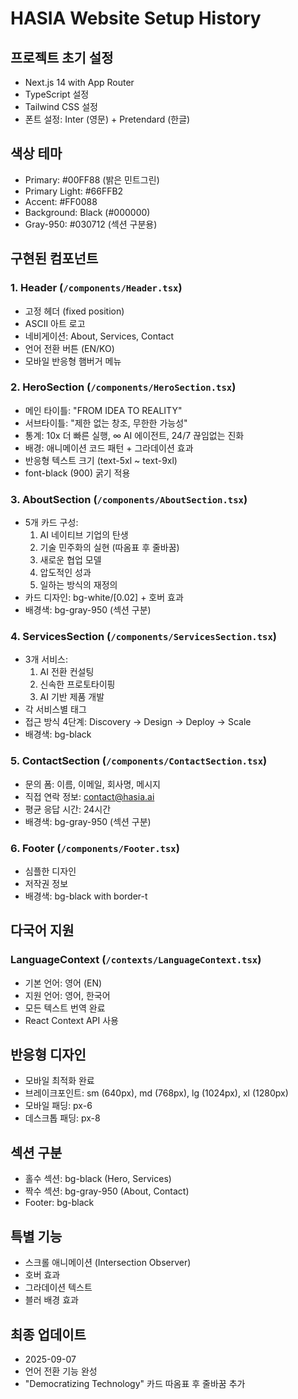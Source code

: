 # HASIA Website Setup History

## 프로젝트 초기 설정
- Next.js 14 with App Router
- TypeScript 설정
- Tailwind CSS 설정
- 폰트 설정: Inter (영문) + Pretendard (한글)

## 색상 테마
- Primary: #00FF88 (밝은 민트그린)
- Primary Light: #66FFB2
- Accent: #FF0088
- Background: Black (#000000)
- Gray-950: #030712 (섹션 구분용)

## 구현된 컴포넌트

### 1. Header (`/components/Header.tsx`)
- 고정 헤더 (fixed position)
- ASCII 아트 로고
- 네비게이션: About, Services, Contact
- 언어 전환 버튼 (EN/KO)
- 모바일 반응형 햄버거 메뉴

### 2. HeroSection (`/components/HeroSection.tsx`)
- 메인 타이틀: "FROM IDEA TO REALITY"
- 서브타이틀: "제한 없는 창조, 무한한 가능성"
- 통계: 10x 더 빠른 실행, ∞ AI 에이전트, 24/7 끊임없는 진화
- 배경: 애니메이션 코드 패턴 + 그라데이션 효과
- 반응형 텍스트 크기 (text-5xl ~ text-9xl)
- font-black (900) 굵기 적용

### 3. AboutSection (`/components/AboutSection.tsx`)
- 5개 카드 구성:
  1. AI 네이티브 기업의 탄생
  2. 기술 민주화의 실현 (따옴표 후 줄바꿈)
  3. 새로운 협업 모델
  4. 압도적인 성과
  5. 일하는 방식의 재정의
- 카드 디자인: bg-white/[0.02] + 호버 효과
- 배경색: bg-gray-950 (섹션 구분)

### 4. ServicesSection (`/components/ServicesSection.tsx`)
- 3개 서비스:
  1. AI 전환 컨설팅
  2. 신속한 프로토타이핑
  3. AI 기반 제품 개발
- 각 서비스별 태그
- 접근 방식 4단계: Discovery → Design → Deploy → Scale
- 배경색: bg-black

### 5. ContactSection (`/components/ContactSection.tsx`)
- 문의 폼: 이름, 이메일, 회사명, 메시지
- 직접 연락 정보: contact@hasia.ai
- 평균 응답 시간: 24시간
- 배경색: bg-gray-950 (섹션 구분)

### 6. Footer (`/components/Footer.tsx`)
- 심플한 디자인
- 저작권 정보
- 배경색: bg-black with border-t

## 다국어 지원

### LanguageContext (`/contexts/LanguageContext.tsx`)
- 기본 언어: 영어 (EN)
- 지원 언어: 영어, 한국어
- 모든 텍스트 번역 완료
- React Context API 사용

## 반응형 디자인
- 모바일 최적화 완료
- 브레이크포인트: sm (640px), md (768px), lg (1024px), xl (1280px)
- 모바일 패딩: px-6
- 데스크톱 패딩: px-8

## 섹션 구분
- 홀수 섹션: bg-black (Hero, Services)
- 짝수 섹션: bg-gray-950 (About, Contact)
- Footer: bg-black

## 특별 기능
- 스크롤 애니메이션 (Intersection Observer)
- 호버 효과
- 그라데이션 텍스트
- 블러 배경 효과

## 최종 업데이트
- 2025-09-07
- 언어 전환 기능 완성
- "Democratizing Technology" 카드 따옴표 후 줄바꿈 추가